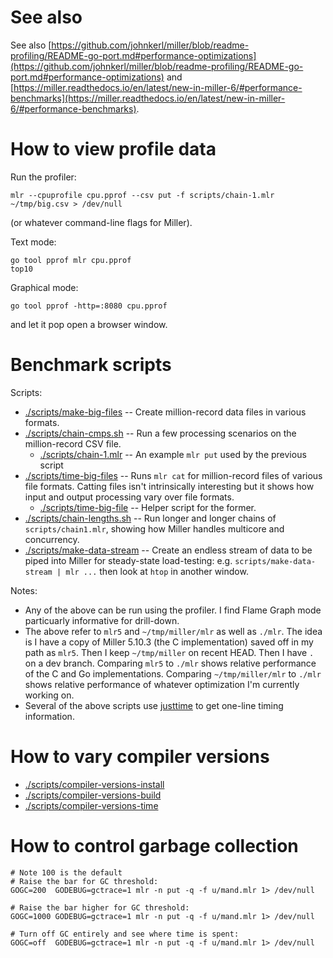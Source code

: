 # See also

See also [https://github.com/johnkerl/miller/blob/readme-profiling/README-go-port.md#performance-optimizations](https://github.com/johnkerl/miller/blob/readme-profiling/README-go-port.md#performance-optimizations) and [https://miller.readthedocs.io/en/latest/new-in-miller-6/#performance-benchmarks](https://miller.readthedocs.io/en/latest/new-in-miller-6/#performance-benchmarks).

# How to view profile data

Run the profiler:

```
mlr --cpuprofile cpu.pprof --csv put -f scripts/chain-1.mlr ~/tmp/big.csv > /dev/null
```

(or whatever command-line flags for Miller).

Text mode:

```
go tool pprof mlr cpu.pprof
top10
```

Graphical mode:

```
go tool pprof -http=:8080 cpu.pprof
```

and let it pop open a browser window.

# Benchmark scripts

Scripts:

* [./scripts/make-big-files](./scripts/make-big-files) -- Create million-record data files in various formats.
* [./scripts/chain-cmps.sh](./scripts/chain-cmps.sh) -- Run a few processing scenarios on the million-record CSV file.
  * [./scripts/chain-1.mlr](./scripts/chain-1.mlr) -- An example `mlr put` used by the previous script
* [./scripts/time-big-files](./scripts/time-big-files) -- Runs `mlr cat` for million-record files of various file formats. Catting files isn't intrinsically interesting but it shows how input and output processing vary over file formats.
  * [./scripts/time-big-file](./scripts/time-big-file) -- Helper script for the former.
* [./scripts/chain-lengths.sh](./scripts/chain-lengths.sh) -- Run longer and longer chains of `scripts/chain1.mlr`, showing how Miller handles multicore and concurrency.
* [./scripts/make-data-stream](./scripts/make-data-stream) -- Create an endless stream of data to be piped into Miller for steady-state load-testing: e.g. `scripts/make-data-stream | mlr ...` then look at `htop` in another window.

Notes:

* Any of the above can be run using the profiler. I find Flame Graph mode particuarly informative for drill-down.
* The above refer to `mlr5` and `~/tmp/miller/mlr` as well as `./mlr`. The idea is I have a copy of Miller 5.10.3 (the C implementation) saved off in my path as `mlr5`. Then I keep `~/tmp/miller` on recent HEAD. Then I have `.` on a dev branch. Comparing `mlr5` to `./mlr` shows relative performance of the C and Go implementations. Comparing `~/tmp/miller/mlr` to `./mlr` shows relative performance of whatever optimization I'm currently working on.
* Several of the above scripts use [justtime](https://github.com/johnkerl/scripts/blob/main/fundam/justtime) to get one-line timing information.

# How to vary compiler versions

* [./scripts/compiler-versions-install](./scripts/compiler-versions-install)
* [./scripts/compiler-versions-build](./scripts/compiler-versions-build)
* [./scripts/compiler-versions-time](./scripts/compiler-versions-time)

# How to control garbage collection

```
# Note 100 is the default
# Raise the bar for GC threshold:
GOGC=200  GODEBUG=gctrace=1 mlr -n put -q -f u/mand.mlr 1> /dev/null

# Raise the bar higher for GC threshold:
GOGC=1000 GODEBUG=gctrace=1 mlr -n put -q -f u/mand.mlr 1> /dev/null

# Turn off GC entirely and see where time is spent:
GOGC=off  GODEBUG=gctrace=1 mlr -n put -q -f u/mand.mlr 1> /dev/null
```
